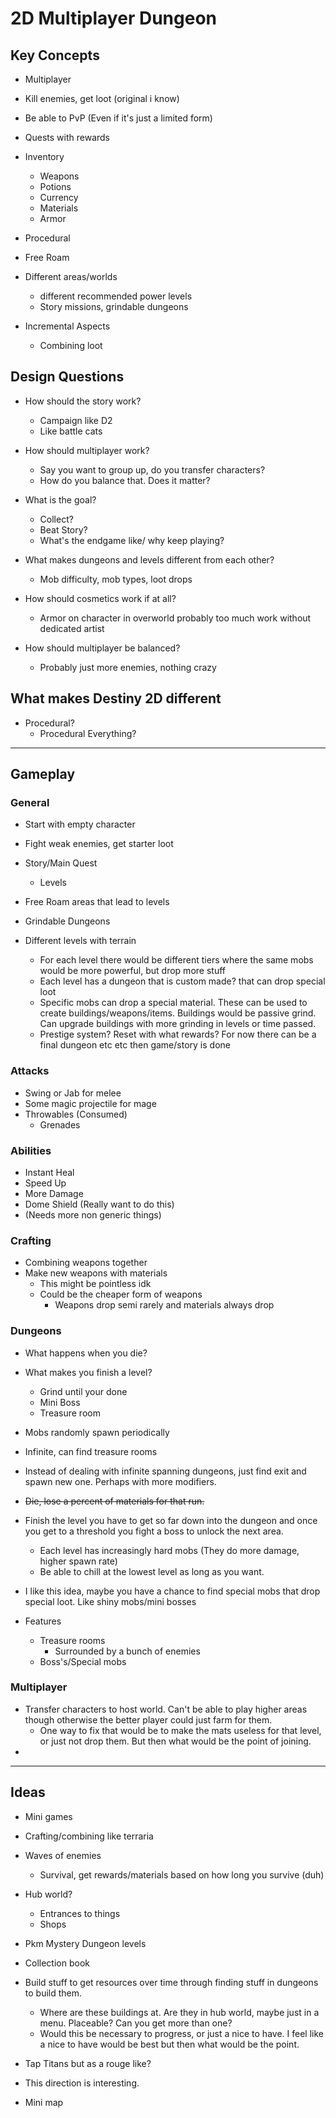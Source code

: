 # 2D Multiplayer Dungeon

## Key Concepts
    
- Multiplayer
- Kill enemies, get loot (original i know)
- Be able to PvP (Even if it's just a limited form)
- Quests with rewards
- Inventory
    - Weapons
    - Potions
    - Currency
    - Materials
    - Armor
- Procedural 
- Free Roam
- Different areas/worlds
    - different recommended power levels
    - Story missions, grindable dungeons

- Incremental Aspects
    - Combining loot

## Design Questions
- How should the story work?
    - Campaign like D2
    - Like battle cats

- How should multiplayer work?
    - Say you want to group up, do you transfer characters?
    - How do you balance that. Does it matter?
 
- What is the goal?
    - Collect?
    - Beat Story?
    - What's the endgame like/ why keep playing?
    
- What makes dungeons and levels different from each other?
    - Mob difficulty, mob types, loot drops

- How should cosmetics work if at all?
    - Armor on character in overworld probably too much work without dedicated artist

- How should multiplayer be balanced?
    - Probably just more enemies, nothing crazy
    

## What makes Destiny 2D different
- Procedural?
    - Procedural Everything?

---

## Gameplay 

### General
- Start with empty character
- Fight weak enemies, get starter loot
- Story/Main Quest
    - Levels
- Free Roam areas that lead to levels
- Grindable Dungeons

- Different levels with terrain
    - For each level there would be different tiers where the same mobs would be more powerful, but drop more stuff
    - Each level has a dungeon that is custom made? that can drop special loot
    - Specific mobs can drop a special material. These can be used to create buildings/weapons/items. Buildings would be passive grind. Can upgrade buildings with more grinding in levels or time passed. 
    - Prestige system? Reset with what rewards? For now there can be a final dungeon etc etc then game/story is done

### Attacks
- Swing or Jab for melee
- Some magic projectile for mage
- Throwables (Consumed)
    - Grenades

### Abilities 
- Instant Heal
- Speed Up
- More Damage
- Dome Shield (Really want to do this)
- (Needs more non generic things)


### Crafting
- Combining weapons together
- Make new weapons with materials
    - This might be pointless idk 
    - Could be the cheaper form of weapons
        - Weapons drop semi rarely and materials always drop


### Dungeons
- What happens when you die?
- What makes you finish a level?
    - Grind until your done
    - Mini Boss
    - Treasure room

- Mobs randomly spawn periodically
- Infinite, can find treasure rooms
- Instead of dealing with infinite spanning dungeons, just find exit and spawn new one. Perhaps with more modifiers.
- <del> Die, lose a percent of materials for that run. 
- Finish the level you have to get so far down into the dungeon and once you get to a threshold you fight a boss to unlock the next area. 
    - Each level has increasingly hard mobs (They do more damage, higher spawn rate)
    - Be able to chill at the lowest level as long as you want. 
- I like this idea, maybe you have a chance to find special mobs that drop special loot. Like shiny mobs/mini bosses


- Features
    - Treasure rooms
        - Surrounded by a bunch of enemies
    - Boss's/Special mobs

### Multiplayer
- Transfer characters to host world. Can't be able to play higher areas though otherwise the better player could just farm for them.
    - One way to fix that would be to make the mats useless for that level, or just not drop them. But then what would be the point of joining. 
- 
---

## Ideas

- Mini games
- Crafting/combining like terraria
- Waves of enemies
    - Survival, get rewards/materials based on how long you survive (duh)

- Hub world?
    - Entrances to things
    - Shops

- Pkm Mystery Dungeon levels

- Collection book

- Build stuff to get resources over time through finding stuff in dungeons to build them.
    - Where are these buildings at. Are they in hub world, maybe just in a menu. Placeable? Can you get more than one?
    - Would this be necessary to progress, or just a nice to have. I feel like a nice to have would be best but then what would be the point. 

- Tap Titans but as a rouge like?
 - This direction is interesting. 

- Mini map